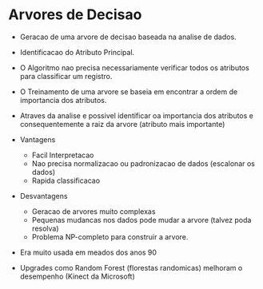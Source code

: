 # Arvores de Decisao

- Geracao de uma arvore de decisao baseada na analise de dados.
- Identificacao do Atributo Principal.
- O Algoritmo nao precisa necessariamente verificar todos os atributos para classificar um registro.
- O Treinamento de uma arvore se baseia em encontrar a ordem de importancia dos atributos.
- Atraves da analise e possivel identificar oa importancia dos atributos e consequentemente a raiz da arvore (atributo mais importante)


- Vantagens
  - Facil Interpretacao
  - Nao precisa normalizacao ou padronizacao de dados (escalonar os dados)
  - Rapida classificacao
- Desvantagens
  - Geracao de arvores muito complexas
  - Pequenas mudancas nos dados pode mudar a arvore (talvez poda resolva)
  - Problema NP-completo para construir a arvore.
  
- Era muito usada em meados dos anos 90
- Upgrades como Random Forest (florestas randomicas) melhoram o desempenho (Kinect da Microsoft)
